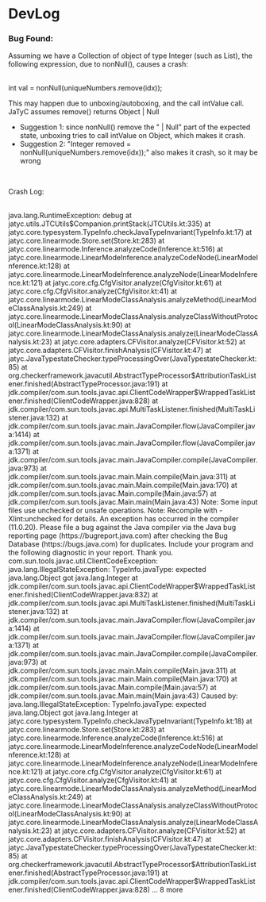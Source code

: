 # DevLog


### Bug Found:
Assuming we have a Collection of object of type Integer (such as List), the following expression, due to nonNull(),
causes a crash:

<br>
int val = nonNull(uniqueNumbers.remove(idx));

<br>

This may happen due to unboxing/autoboxing, and the call intValue call. JaTyC assumes remove() returns Object | Null
 - Suggestion 1: since nonNull() remove the " | Null" part of the expected state, unboxing tries to call intValue on Object, which makes it crash.
 - Suggestion 2: "Integer removed = nonNull(uniqueNumbers.remove(idx));" also makes it crash, so it may be wrong
<br>

Crash Log:

<br>
java.lang.RuntimeException: debug
at jatyc.utils.JTCUtils$Companion.printStack(JTCUtils.kt:335)
at jatyc.core.typesystem.TypeInfo.checkJavaTypeInvariant(TypeInfo.kt:17)
at jatyc.core.linearmode.Store.set(Store.kt:283)
at jatyc.core.linearmode.Inference.analyzeCode(Inference.kt:516)
at jatyc.core.linearmode.LinearModeInference.analyzeCodeNode(LinearModeInference.kt:128)
at jatyc.core.linearmode.LinearModeInference.analyzeNode(LinearModeInference.kt:121)
at jatyc.core.cfg.CfgVisitor.analyze(CfgVisitor.kt:61)
at jatyc.core.cfg.CfgVisitor.analyze(CfgVisitor.kt:41)
at jatyc.core.linearmode.LinearModeClassAnalysis.analyzeMethod(LinearModeClassAnalysis.kt:249)
at jatyc.core.linearmode.LinearModeClassAnalysis.analyzeClassWithoutProtocol(LinearModeClassAnalysis.kt:90)
at jatyc.core.linearmode.LinearModeClassAnalysis.analyze(LinearModeClassAnalysis.kt:23)
at jatyc.core.adapters.CFVisitor.analyze(CFVisitor.kt:52)
at jatyc.core.adapters.CFVisitor.finishAnalysis(CFVisitor.kt:47)
at jatyc.JavaTypestateChecker.typeProcessingOver(JavaTypestateChecker.kt:85)
at org.checkerframework.javacutil.AbstractTypeProcessor$AttributionTaskListener.finished(AbstractTypeProcessor.java:191)
at jdk.compiler/com.sun.tools.javac.api.ClientCodeWrapper$WrappedTaskListener.finished(ClientCodeWrapper.java:828)
at jdk.compiler/com.sun.tools.javac.api.MultiTaskListener.finished(MultiTaskListener.java:132)
at jdk.compiler/com.sun.tools.javac.main.JavaCompiler.flow(JavaCompiler.java:1414)
at jdk.compiler/com.sun.tools.javac.main.JavaCompiler.flow(JavaCompiler.java:1371)
at jdk.compiler/com.sun.tools.javac.main.JavaCompiler.compile(JavaCompiler.java:973)
at jdk.compiler/com.sun.tools.javac.main.Main.compile(Main.java:311)
at jdk.compiler/com.sun.tools.javac.main.Main.compile(Main.java:170)
at jdk.compiler/com.sun.tools.javac.Main.compile(Main.java:57)
at jdk.compiler/com.sun.tools.javac.Main.main(Main.java:43)
Note: Some input files use unchecked or unsafe operations.
Note: Recompile with -Xlint:unchecked for details.
An exception has occurred in the compiler (11.0.20). Please file a bug against the Java compiler via the Java bug reporting page (https://bugreport.java.com) after checking the Bug Database (https://bugs.java.com) for duplicates. Include your program and the following diagnostic in your report. Thank you.
com.sun.tools.javac.util.ClientCodeException: java.lang.IllegalStateException: TypeInfo.javaType: expected java.lang.Object got java.lang.Integer
at jdk.compiler/com.sun.tools.javac.api.ClientCodeWrapper$WrappedTaskListener.finished(ClientCodeWrapper.java:832)
at jdk.compiler/com.sun.tools.javac.api.MultiTaskListener.finished(MultiTaskListener.java:132)
at jdk.compiler/com.sun.tools.javac.main.JavaCompiler.flow(JavaCompiler.java:1414)
at jdk.compiler/com.sun.tools.javac.main.JavaCompiler.flow(JavaCompiler.java:1371)
at jdk.compiler/com.sun.tools.javac.main.JavaCompiler.compile(JavaCompiler.java:973)
at jdk.compiler/com.sun.tools.javac.main.Main.compile(Main.java:311)
at jdk.compiler/com.sun.tools.javac.main.Main.compile(Main.java:170)
at jdk.compiler/com.sun.tools.javac.Main.compile(Main.java:57)
at jdk.compiler/com.sun.tools.javac.Main.main(Main.java:43)
Caused by: java.lang.IllegalStateException: TypeInfo.javaType: expected java.lang.Object got java.lang.Integer
at jatyc.core.typesystem.TypeInfo.checkJavaTypeInvariant(TypeInfo.kt:18)
at jatyc.core.linearmode.Store.set(Store.kt:283)
at jatyc.core.linearmode.Inference.analyzeCode(Inference.kt:516)
at jatyc.core.linearmode.LinearModeInference.analyzeCodeNode(LinearModeInference.kt:128)
at jatyc.core.linearmode.LinearModeInference.analyzeNode(LinearModeInference.kt:121)
at jatyc.core.cfg.CfgVisitor.analyze(CfgVisitor.kt:61)
at jatyc.core.cfg.CfgVisitor.analyze(CfgVisitor.kt:41)
at jatyc.core.linearmode.LinearModeClassAnalysis.analyzeMethod(LinearModeClassAnalysis.kt:249)
at jatyc.core.linearmode.LinearModeClassAnalysis.analyzeClassWithoutProtocol(LinearModeClassAnalysis.kt:90)
at jatyc.core.linearmode.LinearModeClassAnalysis.analyze(LinearModeClassAnalysis.kt:23)
at jatyc.core.adapters.CFVisitor.analyze(CFVisitor.kt:52)
at jatyc.core.adapters.CFVisitor.finishAnalysis(CFVisitor.kt:47)
at jatyc.JavaTypestateChecker.typeProcessingOver(JavaTypestateChecker.kt:85)
at org.checkerframework.javacutil.AbstractTypeProcessor$AttributionTaskListener.finished(AbstractTypeProcessor.java:191)
at jdk.compiler/com.sun.tools.javac.api.ClientCodeWrapper$WrappedTaskListener.finished(ClientCodeWrapper.java:828)
... 8 more